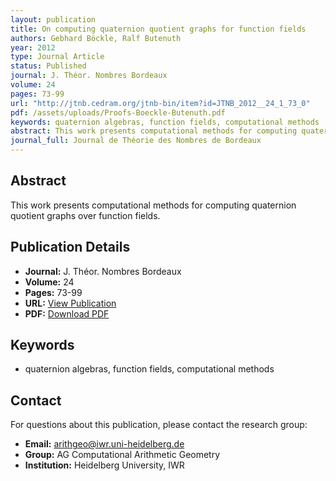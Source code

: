 ```yaml
---
layout: publication
title: On computing quaternion quotient graphs for function fields
authors: Gebhard Böckle, Ralf Butenuth
year: 2012
type: Journal Article
status: Published
journal: J. Théor. Nombres Bordeaux
volume: 24
pages: 73-99
url: "http://jtnb.cedram.org/jtnb-bin/item?id=JTNB_2012__24_1_73_0"
pdf: /assets/uploads/Proofs-Boeckle-Butenuth.pdf
keywords: quaternion algebras, function fields, computational methods
abstract: This work presents computational methods for computing quaternion quotient graphs over function fields.
journal_full: Journal de Théorie des Nombres de Bordeaux
---
```


## Abstract

This work presents computational methods for computing quaternion quotient graphs over function fields.

## Publication Details

- **Journal:** J. Théor. Nombres Bordeaux
- **Volume:** 24
- **Pages:** 73-99
- **URL:** [View Publication](http://jtnb.cedram.org/jtnb-bin/item?id=JTNB_2012__24_1_73_0)
- **PDF:** [Download PDF](/assets/uploads/Proofs-Boeckle-Butenuth.pdf)

## Keywords

- quaternion algebras, function fields, computational methods


## Contact

For questions about this publication, please contact the research group:
- **Email:** arithgeo@iwr.uni-heidelberg.de
- **Group:** AG Computational Arithmetic Geometry
- **Institution:** Heidelberg University, IWR